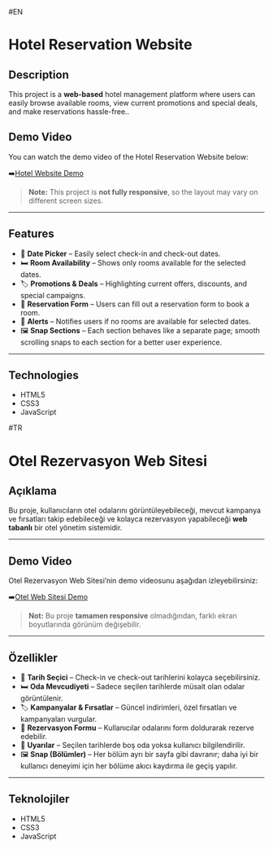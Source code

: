 #EN

# Hotel Reservation Website

## Description
This project is a **web-based** hotel management platform where users can easily browse available rooms, view current promotions and special deals, and make reservations hassle-free.. 

## Demo Video
You can watch the demo video of the Hotel Reservation Website below:

➡️[Hotel Website Demo](https://github.com/user-attachments/assets/6db13c9b-f852-4d64-9525-bd2d747b4390)
> **Note:** This project is **not fully responsive**, so the layout may vary on different screen sizes.

---

## Features
- 📅 **Date Picker** – Easily select check-in and check-out dates.  
- 🛏️ **Room Availability** – Shows only rooms available for the selected dates.
- 🏷️ **Promotions & Deals** – Highlighting current offers, discounts, and special campaigns.  
- 📝 **Reservation Form** – Users can fill out a reservation form to book a room.  
- 🔔 **Alerts** – Notifies users if no rooms are available for selected dates.  
- 🖼️ **Snap Sections** – Each section behaves like a separate page; smooth scrolling snaps to each section for a better user experience.

---

## Technologies
- HTML5  
- CSS3  
- JavaScript  

#TR

# Otel Rezervasyon Web Sitesi

## Açıklama
Bu proje, kullanıcıların otel odalarını görüntüleyebileceği, mevcut kampanya ve fırsatları takip edebileceği ve kolayca rezervasyon yapabileceği **web tabanlı** bir otel yönetim sistemidir.

---

## Demo Video
Otel Rezervasyon Web Sitesi’nin demo videosunu aşağıdan izleyebilirsiniz:

➡️[Otel Web Sitesi Demo](https://github.com/user-attachments/assets/ae6f2b32-8920-4b04-ba18-66adf6296938)
> **Not:** Bu proje **tamamen responsive** olmadığından, farklı ekran boyutlarında görünüm değişebilir.

---

## Özellikler
- 📅 **Tarih Seçici** – Check-in ve check-out tarihlerini kolayca seçebilirsiniz.  
- 🛏️ **Oda Mevcudiyeti** – Sadece seçilen tarihlerde müsait olan odalar görüntülenir.
- 🏷️ **Kampanyalar & Fırsatlar** – Güncel indirimleri, özel fırsatları ve kampanyaları vurgular. 
- 📝 **Rezervasyon Formu** – Kullanıcılar odalarını form doldurarak rezerve edebilir.  
- 🔔 **Uyarılar** – Seçilen tarihlerde boş oda yoksa kullanıcı bilgilendirilir.  
- 🖼️ **Snap (Bölümler)** – Her bölüm ayrı bir sayfa gibi davranır; daha iyi bir kullanıcı deneyimi için her bölüme akıcı kaydırma ile geçiş yapılır.
---

## Teknolojiler
- HTML5  
- CSS3  
- JavaScript  
